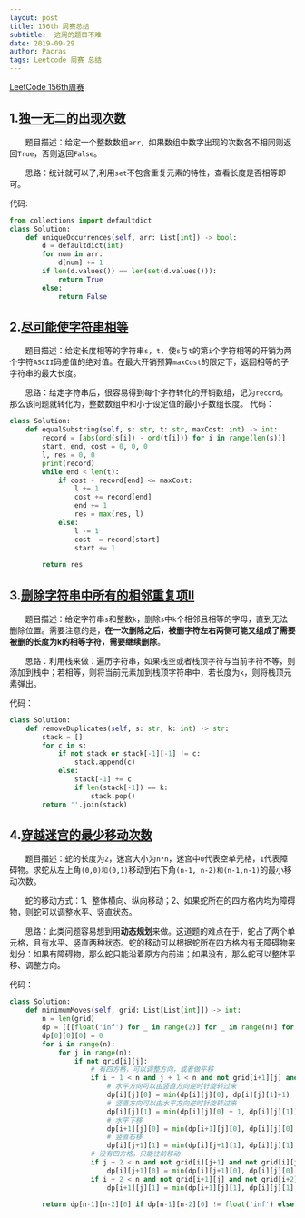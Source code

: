 ```yaml
---
layout: post
title: 156th 周赛总结
subtitle:  这周的题目不难
date: 2019-09-29
author: Pacras
tags: Leetcode 周赛 总结
---
```


[LeetCode 156th周赛](https://leetcode-cn.com/contest/weekly-contest-156)

## 1.[独一无二的出现次数](https://leetcode-cn.com/contest/weekly-contest-156/problems/unique-number-of-occurrences/)
&nbsp; &nbsp; &nbsp; &nbsp;题目描述：给定一个整数数组`arr`，如果数组中数字出现的次数各不相同则返回`True`，否则返回`False`。

&nbsp; &nbsp; &nbsp; &nbsp;思路：统计就可以了,利用`set`不包含重复元素的特性，查看长度是否相等即可。

代码:

```python
from collections import defaultdict
class Solution:
    def uniqueOccurrences(self, arr: List[int]) -> bool:
        d = defaultdict(int)
        for num in arr:
            d[num] += 1
        if len(d.values()) == len(set(d.values())):
            return True
        else:
            return False

```


## 2.[尽可能使字符串相等](https://leetcode-cn.com/contest/weekly-contest-156/problems/get-equal-substrings-within-budget/)
&nbsp; &nbsp; &nbsp; &nbsp;题目描述：给定长度相等的字符串`s`，`t`，使`s`与`t`的第`i`个字符相等的开销为两个字符`ASCII`码差值的绝对值。在最大开销预算`maxCost`的限定下，返回相等的子字符串的最大长度。

&nbsp; &nbsp; &nbsp; &nbsp;思路：给定字符串后，很容易得到每个字符转化的开销数组，记为`record`。那么该问题就转化为，整数数组中和小于设定值的最小子数组长度。
代码：

```python
class Solution:
    def equalSubstring(self, s: str, t: str, maxCost: int) -> int:
        record = [abs(ord(s[i]) - ord(t[i])) for i in range(len(s))]
        start, end, cost = 0, 0, 0
        l, res = 0, 0
        print(record)
        while end < len(t):
            if cost + record[end] <= maxCost:
                l += 1
                cost += record[end]
                end += 1
                res = max(res, l)
            else:
                l -= 1
                cost -= record[start]
                start += 1
            
        return res
```

## 3.[删除字符串中所有的相邻重复项II](https://leetcode-cn.com/contest/weekly-contest-156/problems/remove-all-adjacent-duplicates-in-string-ii/)
&nbsp; &nbsp; &nbsp; &nbsp;题目描述：给定字符串`s`和整数`k`，删除`s`中`k`个相邻且相等的字母，直到无法删除位置。需要注意的是，**在一次删除之后，被删字符左右两侧可能又组成了需要被删的长度为k的相等字符，需要继续删除**。

&nbsp; &nbsp; &nbsp; &nbsp;思路：利用栈来做：遍历字符串，如果栈空或者栈顶字符与当前字符不等，则添加到栈中；若相等，则将当前元素加到栈顶字符串中，若长度为`k`，则将栈顶元素弹出。

代码：

```Python
class Solution:
    def removeDuplicates(self, s: str, k: int) -> str:
        stack = []
        for c in s:
            if not stack or stack[-1][-1] != c:
                stack.append(c)
            else:
                stack[-1] += c
                if len(stack[-1]) == k:
                    stack.pop()
        return ''.join(stack)
```

## 4.[穿越迷宫的最少移动次数](https://leetcode-cn.com/contest/weekly-contest-156/problems/minimum-moves-to-reach-target-with-rotations/)
&nbsp; &nbsp; &nbsp; &nbsp;题目描述：蛇的长度为`2`，迷宫大小为`n*n`，迷宫中`0`代表空单元格，`1`代表障碍物。求蛇从左上角`(0,0)和(0,1)`移动到右下角`(n-1, n-2)和(n-1,n-1)`的最小移动次数。

&nbsp; &nbsp; &nbsp; &nbsp;蛇的移动方式：1、整体横向、纵向移动；2、如果蛇所在的四方格内均为障碍物，则蛇可以调整水平、竖直状态。

&nbsp; &nbsp; &nbsp; &nbsp;思路：此类问题容易想到用**动态规划**来做。这道题的难点在于，蛇占了两个单元格，且有水平、竖直两种状态。蛇的移动可以根据蛇所在四方格内有无障碍物来划分：如果有障碍物，那么蛇只能沿着原方向前进；如果没有，那么蛇可以整体平移、调整方向。

代码：

```python
class Solution:
    def minimumMoves(self, grid: List[List[int]]) -> int:
        n = len(grid)
        dp = [[[float('inf') for _ in range(2)] for _ in range(n)] for _ in range(n)]
        dp[0][0][0] = 0
        for i in range(n):
            for j in range(n):
                if not grid[i][j]:
                    # 有四方格，可以调整方向，或者做平移
                    if i + 1 < n and j + 1 < n and not grid[i+1][j] and not grid[i][j+1] and not grid[i+1][j+1]:
                        # 水平方向可以由竖直方向逆时针旋转过来
                        dp[i][j][0] = min(dp[i][j][0], dp[i][j][1]+1)
                        # 竖直方向可以由水平方向逆时针旋转过来
                        dp[i][j][1] = min(dp[i][j][0] + 1, dp[i][j][1])
                        # 水平下移
                        dp[i+1][j][0] = min(dp[i+1][j][0], dp[i][j][0] + 1)
                        # 竖直右移
                        dp[i][j+1][1] = min(dp[i][j+1][1], dp[i][j][1] + 1)
                    # 没有四方格，只能往前移动
                    if j + 2 < n and not grid[i][j+1] and not grid[i][j+2]:
                        dp[i][j+1][0] = min(dp[i][j+1][0], dp[i][j][0] + 1)
                    if i + 2 < n and not grid[i+1][j] and not grid[i+2][j]:
                        dp[i+1][j][1] = min(dp[i+1][j][1], dp[i][j][1] + 1)
                      
        return dp[n-1][n-2][0] if dp[n-1][n-2][0] != float('inf') else -1
        
```


